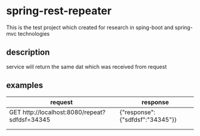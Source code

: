 # spring-rest-repeater
This is the test project which created for research in sping-boot and spring-mvc technologies
## description
service will return the same dat which was received from request
## examples
| request                                       | response                        |
|-----------------------------------------------|---------------------------------|
| GET http://localhost:8080/repeat?sdfdsf=34345 | {"response":{"sdfdsf":"34345"}} |
|                                               |                                 |
|                                               |                                 |

